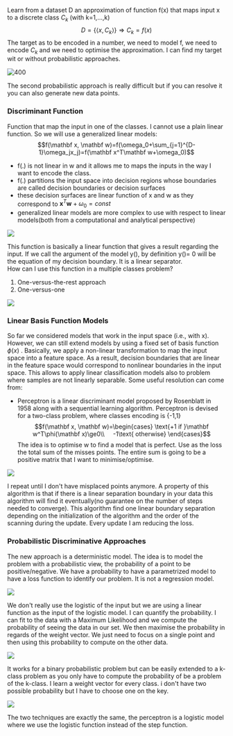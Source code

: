 Learn from a dataset D an approximation of function f(x) that maps input x to a discrete class $C_k$ (with k=1,...,k)
$$D=\{ \langle x,C_k\rangle\}\Rightarrow C_k=f(x)$$
The target as to be encoded in a number, we need to model f, we need to encode $C_k$ and we need to optimise the approximation.
I can find my target wit or without probabilistic approaches. 

![400](https://i.imgur.com/GEnPzwC.png)

The second probabilistic approach is really difficult but if you can resolve it you can also generate new data points.
### Discriminant Function
Function that map the input in one of the classes.
I cannot use a plain linear function. So we will use a generalized linear models:
$$f(\mathbf x, \mathbf w)=f(\omega_0+\sum_{j=1}^{D-1}\omega_jx_j)=f(\mathbf x^T\mathbf w+\omega_0)$$
- f(.) is not linear in w and it allows me to maps the inputs in the way I want to encode the class.
- f(.) partitions the input space into decision regions whose boundaries are called decision boundaries or decision surfaces
- these decision surfaces are linear function of x and w as they correspond to $\mathbf x^T\mathbf w+\omega_0=const$ 
- generalized linear models are more complex to use with respect to linear models(both from a computational and analytical perspective)

![](https://i.imgur.com/QTKJQkj.png)

This function is basically a linear function that gives a result regarding the input. If we call the argument of the model y(), by definition y()= 0 will be the equation of my decision boundary. It is a linear separator.  
How can I use this function in a multiple classes problem?
1. One-versus-the-rest approach
2. One-versus-one 

![](https://i.imgur.com/NTZ5oYB.png)

### Linear Basis Function Models
So far we considered models that work in the input space (i.e., with x). However, we can still extend models by using a fixed set of basis function $\phi(x)$ . Basically, we apply a non-linear transformation to map the input space into a feature space. As a result, decision boundaries that are linear in the feature space would correspond to nonlinear boundaries in the input space.  This allows to apply linear classification models also to problem where samples are not linearly separable.
Some useful resolution can come from:
- Perceptron is a linear discriminant model proposed by Rosenblatt in 1958 
along with a sequential learning algorithm. Perceptron is devised for a two-class problem, where classes encoding is {-1,1}
$$f(\mathbf x, \mathbf w)=\begin{cases}
	\text{+1 if }\mathbf w^T\phi(\mathbf x)\ge0\\ 
    -1\text{ otherwise}
\end{cases}$$
The idea is to optimise w to find a model that is perfect.
Use as the loss the total sum of the misses points. The entire sum is going to be a positive matrix that I want to minimise/optimise. 

![](https://i.imgur.com/nld0URl.png)

I repeat until I don't have misplaced points anymore.
A property of this algorithm is that if there is a linear separation boundary in your data this algorithm will find it eventually(no guarantee on the number of steps needed to converge). This algorithm find one linear boundary separation depending on the initialization of the algorithm and the order of the scanning during the update. 
Every update I am reducing the loss. 
### Probabilistic Discriminative Approaches
The new approach is a deterministic model. The idea is to model the problem with a probabilistic view, the probability of a point to be positive/negative. We have a probability to have a parametrized model to have a loss function to identify our problem.
It is not a regression model.

![](https://i.imgur.com/d9Xn2GP.png)

We don't really use the logistic of the input but we are using a linear function as the input of the logistic model. I can quantify the probability. 
I can fit to the data with a Maximum Likelihood and we compute the probability of seeing the data in our set. We then maximise the probability in regards of the weight vector. We just need to focus on a single point and then using this probability to compute on the other data. 

![](https://i.imgur.com/IQ0tl4T.png)

It works for a binary probabilistic problem but can be easily extended to a k-class problem as you only have to compute the probability of be a problem of the k-class.
I learn a weight vector for every class. i don't have two possible probability but I have to choose one on the key.

![](https://i.imgur.com/oQvWc06.png)

The two techniques are exactly the same, the perceptron is a logistic model where we use the logistic function instead of the step function. 